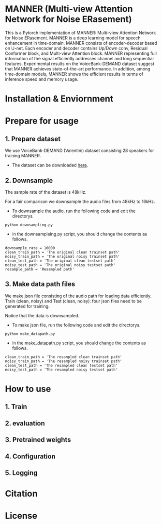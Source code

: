# MANNER (Multi-view Attention Network for Noise ERasement)

This is a Pytorch implementation of MANNER: Multi-view Attention Network for Noise ERasement. MANNER is a deep learning model for speech enhancement in time-domain. MANNER consists of encoder-decoder based on U-net. Each encoder and decoder contains Up/Down conv, Residual Conformer block, and Multi-view Attention block. MANNER representing full information of the signal efficiently addresses channel and long sequential features. Experimental results on the VoiceBank-DEMAND dataset suggest that MANNER achieves state-of-the-art performance. In addition, among time-domain models, MANNER shows the efficient results in terms of inference speed and memory usage.


# Installation & Enviornment

# Prepare for usage

## 1. Prepare dataset

We use VoiceBank-DEMAND (Valentini) dataset consisting 28 speakers for training MANNER. 

- The dataset can be downloaded [here](https://datashare.ed.ac.uk/handle/10283/2791).

## 2. Downsample

The sample rate of the dataset is 48kHz.

For a fair comparison we downsample the audio files from 48kHz to 16kHz.

- To downsample the audio, run the following code and edit the directorys.

```
python downsampling.py
```
  
- In the downsampleing.py script, you should change the contents as follows.
  
```
downsample_rate = 16000
clean_train_path = 'The original clean trainset path'
noisy_train_path = 'The original noisy trainset path'
clean_test_path = 'The original clean testset path'
noisy_test_path = 'The original noisy testset path'
resample_path = 'Resampled path'
```
  
## 3. Make data path files

We make json file consisting of the audio path for loading data efficiently. Train (clean, noisy) and 
Test (clean, noisy): four json files need to be generated for training. 

Noitce that the data is downsampled.

- To make json file, run the following code and edit the directorys.

```
python make_datapath.py
```

- In the make_datapath.py script, you should change the contents as follows.

```
clean_train_path = 'The resampled clean trainset path'
noisy_train_path = 'The resampled noisy trainset path'
clean_test_path = 'The resampled clean testset path'
noisy_test_path = 'The resampled noisy testset path'
```








# How to use

## 1. Train

## 2. evaluation

## 3. Pretrained weights

## 4. Configuration

## 5. Logging

# Citation

# License
